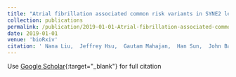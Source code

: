 ```yaml
---
title: "Atrial fibrillation associated common risk variants in SYNE2 lead to lower expression of nesprin-2α1 and increased nuclear stiffness"
collection: publications
permalink: /publication/2019-01-01-Atrial-fibrillation-associated-common-risk-variants-in-SYNE2-lead-to-lower-expression-of-nesprin-21-and-increased-nuclear-stiffness
date: 2019-01-01
venue: 'bioRxiv'
citation: ' Nana Liu,  Jeffrey Hsu,  Gautam Mahajan,  Han Sun,  John Barnard,  David Van,  Chandrasekhar Kothapalli,  Mina Chung,  Jonathan Smith, &quot;Atrial fibrillation associated common risk variants in SYNE2 lead to lower expression of nesprin-2α1 and increased nuclear stiffness.&quot; bioRxiv, 2019.'
---
```

Use [Google Scholar](https://scholar.google.com/scholar?q=Atrial+fibrillation+associated+common+risk+variants+in+SYNE2+lead+to+lower+expression+of+nesprin+2α1+and+increased+nuclear+stiffness){:target="_blank"} for full citation
